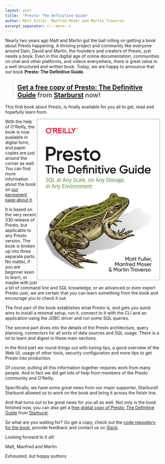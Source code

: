 ```yaml
---
layout: post
title:  "Presto: The Definitive Guide"
author: Matt Fuller, Manfred Moser and Martin Traverso
excerpt_separator: <!--more-->
---
```


Nearly two years ago Matt and Martin got the ball rolling on getting a book
about Presto happening. A thriving project and community like everyone around
Dain, David and Martin, the founders and creators of Presto, just needs a book.
Even in this digital age of online documentation, communities on chat and other
platforms, and videos everywhere, there is great value in a well structured and
written book. Today, we are happy to announce that our book __Presto: The
Definitive Guide__.

> ## [Get a free copy of Presto: The Definitive Guide](https://www.starburstdata.com/oreilly-presto-guide-download/?utm_campaign=O%27Reilly%20Presto%20Book&utm_source=Prestosql.io&utm_medium=blog%20post&utm_content=main%20LP) from [Starburst](https://www.starburstdata.com) now!

This first book about Presto, is finally available for you all to get, read and
hopefully learn from.

<!--more-->

<img src="/assets/ptdg-cover.jpg" align="right" width="400">

With the help of O'Reilly, the book is now available in digital form, and paper
copies are just around the corner as well. You can find more information about
the book on [our permanent page about
it](/presto-the-definitive-guide.html).

It is based on the very recent 330 release of Presto, but applicable to any
Presto version. The book is broken up into three separate parts. No matter, if
you are beginner keen to learn, or maybe with just a bit of command line and SQL
knowledge, or an advanced or even expert Presto user, we are certain that you
can learn something from the book and encourage you to check it out.

The first part of the book establishes what Presto is, and gets you quick wins
to install a minimal setup, run it, connect to it with the CLI and an
application using the JDBC driver and run some SQL queries. 

The second part dives into the details of the Presto architecture, query
planning, connectors for all sorts of data sources and SQL usage. There is a lot
to learn and digest in these main sections.

In the third part we round things out with tuning tips, a good overview
of the Web UI, usage of other tools, security configuration and more tips to get
Presto into production.

Of course, putting all this information together requires work from many people.
And in fact we did get lots of help from members of the Presto community and
O'Reilly.

Specifically, we have some great news from our major supporter, Starburst!
Starburst allowed us to work on the book and bring it across the finish line.

And that turns out to be great news for you all as well. Not only is the book
finished now, you can also get a
[free digital copy of Presto: The Definitive Guide](https://www.starburstdata.com/oreilly-presto-guide-download/?utm_campaign=O%27Reilly%20Presto%20Book&utm_source=Prestosql.io&utm_medium=blog%20post&utm_content=main%20LP)
from [Starburst](https://www.starburstdata.com).

So what are you waiting for? Go get a copy, check out the [code repository for
the book](https://www.github.com/prestosql/presto-the-definitive-guide), provide
feedback and contact us on [Slack](/slack.html).

Looking forward to it all!

Matt, Manfred and Martin

_Exhausted, but happy authors_
